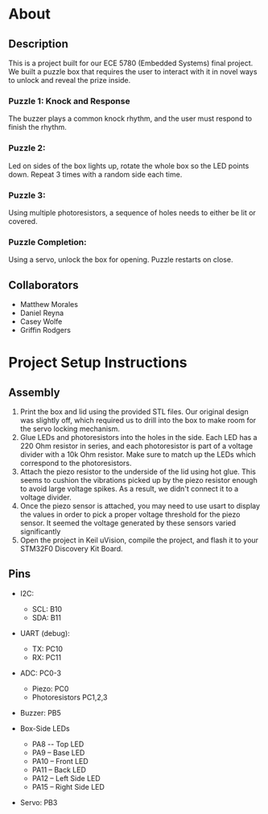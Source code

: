 # About

## Description
This is a project built for our ECE 5780 (Embedded Systems) final project. We built a puzzle box that requires the user to interact with it in novel ways to unlock and reveal the prize inside. 

### Puzzle 1: Knock and Response 

The buzzer plays a common knock rhythm, and the user must respond to finish the rhythm. 

### Puzzle 2:  

Led on sides of the box lights up, rotate the whole box so the LED points down. Repeat 3 times with a random side each time. 

### Puzzle 3: 

Using multiple photoresistors, a sequence of holes needs to either be lit or covered.  

### Puzzle Completion: 

Using a servo, unlock the box for opening. Puzzle restarts on close. 

## Collaborators
- Matthew Morales
- Daniel Reyna
- Casey Wolfe
- Griffin Rodgers

# Project Setup Instructions

## Assembly
1. Print the box and lid using the provided STL files. Our original design was slightly off, which required us to drill into the box to make room for the servo locking mechanism.
2. Glue LEDs and photoresistors into the holes in the side. Each LED has a 220 Ohm resistor in series, and each photoresistor is part of a voltage divider with a 10k Ohm resistor. Make sure to match up the LEDs which correspond to the photoresistors.
3. Attach the piezo resistor to the underside of the lid using hot glue. This seems to cushion the vibrations picked up by the piezo resistor enough to avoid large voltage spikes. As a result, we didn't connect it to a voltage divider.
4. Once the piezo sensor is attached, you may need to use usart to display the values in order to pick a proper voltage threshold for the piezo sensor. It seemed the voltage generated by these sensors varied significantly
5. Open the project in Keil uVision, compile the project, and flash it to your STM32F0 Discovery Kit Board.

## Pins
- I2C:  
  - SCL: B10 
  - SDA: B11 

- UART (debug):  
  - TX: PC10 
  - RX: PC11 

- ADC: PC0-3
  - Piezo: PC0 
  - Photoresistors PC1,2,3

- Buzzer: PB5 

- Box-Side LEDs 
   - PA8 -- Top LED 
   - PA9 – Base LED 
   - PA10 – Front LED 
   - PA11 – Back LED 
   - PA12 – Left Side LED
   - PA15 – Right Side LED	 

- Servo: PB3 
